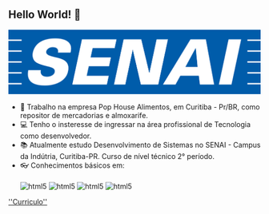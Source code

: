 ## Hello World! 👋

![logo](https://github.com/limamichel3101/IOT-23-08/blob/main/senai-logo-3.png)

- 🔭 Trabalho na empresa Pop House Alimentos, em Curitiba - Pr/BR, como repositor de mercadorias e almoxarife.
- 💻 Tenho o insteresse de ingressar na área profissional de Tecnologia como desenvolvedor.
- 📚 Atualmente estudo Desenvolvimento de Sistemas no SENAI - Campus da Indútria, Curitiba-PR. Curso de nível técnico 2° período.  
- 👓 Conhecimentos básicos em:
  <div style ="display: inline_block"><br/>
    <img align="center" alt="html5" src="https://img.shields.io/badge/C-00599C?style=for-the-badge&logo=c&logoColor=white" />
    <img align="center" alt="html5" src="https://img.shields.io/badge/C%2B%2B-00599C?style=for-the-badge&logo=c%2B%2B&logoColor=white" />
    <img align="center" alt="html5" src="https://img.shields.io/badge/Python-3776AB?style=for-the-badge&logo=python&logoColor=white" />
    <img align="center" alt="html5" src="https://img.shields.io/badge/MySQL-00000F?style=for-the-badge&logo=mysql&logoColor=white" /> 
  </div>
  

<a href="https://github.com/limamichel3101/IOT-23-08/blob/main/_Curr%C3%ADculo_Michel.2024.docx.pdf" class="nav-link">''Curriculo''</a>



